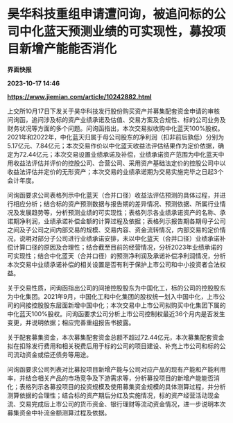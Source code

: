 # 昊华科技重组申请遭问询，被追问标的公司中化蓝天预测业绩的可实现性，募投项目新增产能能否消化
**界面快报**

**2023-10-17 14:46**

**https://www.jiemian.com/article/10242882.html**

上交所10月17日下发关于昊华科技发行股份购买资产并募集配套资金申请的审核问询函，追问涉及标的资产业绩承诺及估值、交易方案及合规性、标的公司业务及财务状况等方面的多个问题。问询函指出，本次交易拟收购中化蓝天100%股权。2021年和2022年，中化蓝天归属于母公司股东的净利润（扣非前后孰低）分别为5.17亿元、7.84亿元；本次交易作价以中化蓝天收益法评估结果作为定价依据，确定为72.44亿元；本次交易设置业绩承诺及补偿，业绩承诺资产范围为中化蓝天中用收益法评估并评价的控股公司、合营公司、采用资产基础法定价的控股公司中以收益法评估并定价的无形资产；本次交易的业绩承诺期为交易实施完毕之日起3个会计年度。

问询函要求公司表格列示中化蓝天（合并口径）收益法评估预测的具体过程，并进行相应分析；结合标的资产预测数据与报告期的差异情况、预测依据、所属行业情况及发展趋势等，分析预测业绩的可实现性；表格列示各业绩承诺资产的名称、承诺期净利润，业绩承诺补偿金额的计算过程及依据；表格列示报告期各期母子公司之间及子公司之间内部交易的规模、交易内容、资金流转情况，内部交易的定价情况，说明对部分子公司进行业绩承诺安排，未以中化蓝天（合并口径）业绩承诺补偿计算口径的原因及合理性；结合截至目前的经营情况，分析2023年业绩承诺的可实现性；结合中化蓝天（合并口径）的预测净利润及承诺补偿净利润情况，分析本次交易中业绩承诺补偿的相关设置是否有利于保护上市公司和中小投资者合法权益。

关于交易性质，问询函指出公司的间接控股股东为中国化工，标的公司的控股股东为中化集团。2021年9月，中国化工和中化集团的股权统一划入中国中化，上市公司的间接控股股东层面新增中国中化；本次交易中上市公司拟购买中化集团下属的中化蓝天100%股权。问询函要求公司分析上市公司控制权最近36个月内是否发生变更，并说明依据；相应完善重组报告书披露。

关于配套募集资金，本次募集配套资金总额不超过72.44亿元，本次募集配套资金拟在扣除发行费用和相关税费后用于标的公司的项目建设、补充上市公司和标的公司流动资金或偿还债务等用途。

问询函要求公司列表对比募投项目新增产能与公司对应产品的现有产能和产能利用率，并结合相关产品的市场竞争及下游需求等，分析募投项目的新增产能能否消化；表格列示各募投项目的投资规模及使用募集资金规模的具体测算过程，并分析测算依据的合理性；结合标的资产期后分红及实施情况，标的资产经营活动现金流、交易完成后上市公司的货币资金、银行理财等流动资金情况，进一步说明本次募集资金中补流金额测算过程及依据。